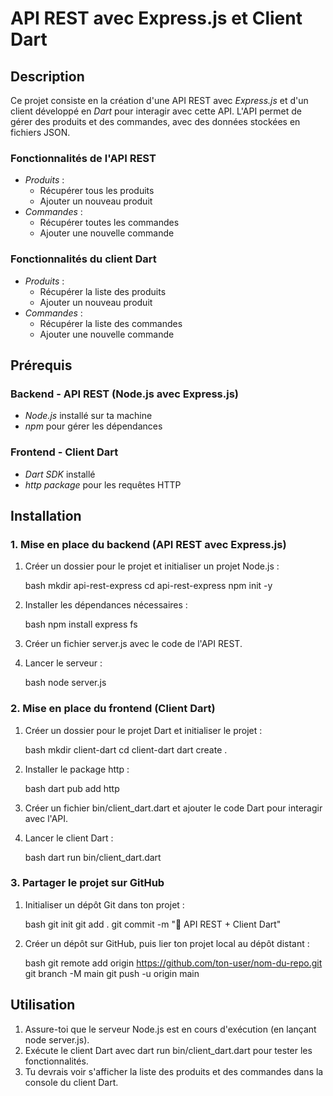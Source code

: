 # API REST avec Express.js et Client Dart

## Description

Ce projet consiste en la création d'une API REST avec *Express.js* et d'un client développé en *Dart* pour interagir avec cette API. L'API permet de gérer des produits et des commandes, avec des données stockées en fichiers JSON.

### Fonctionnalités de l'API REST
- *Produits* :
  - Récupérer tous les produits
  - Ajouter un nouveau produit
- *Commandes* :
  - Récupérer toutes les commandes
  - Ajouter une nouvelle commande

### Fonctionnalités du client Dart
- *Produits* :
  - Récupérer la liste des produits
  - Ajouter un nouveau produit
- *Commandes* :
  - Récupérer la liste des commandes
  - Ajouter une nouvelle commande

## Prérequis

### Backend - API REST (Node.js avec Express.js)
- *Node.js* installé sur ta machine
- *npm* pour gérer les dépendances

### Frontend - Client Dart
- *Dart SDK* installé
- *http package* pour les requêtes HTTP

## Installation

### 1. Mise en place du backend (API REST avec Express.js)

1. Créer un dossier pour le projet et initialiser un projet Node.js :

    bash
    mkdir api-rest-express
    cd api-rest-express
    npm init -y
    

2. Installer les dépendances nécessaires :

    bash
    npm install express fs
    

3. Créer un fichier server.js avec le code de l'API REST.

4. Lancer le serveur :

    bash
    node server.js
    

### 2. Mise en place du frontend (Client Dart)

1. Créer un dossier pour le projet Dart et initialiser le projet :

    bash
    mkdir client-dart
    cd client-dart
    dart create .
    

2. Installer le package http :

    bash
    dart pub add http
    

3. Créer un fichier bin/client_dart.dart et ajouter le code Dart pour interagir avec l'API.

4. Lancer le client Dart :

    bash
    dart run bin/client_dart.dart
    

### 3. Partager le projet sur GitHub

1. Initialiser un dépôt Git dans ton projet :

    bash
    git init
    git add .
    git commit -m "🚀 API REST + Client Dart"
    

2. Créer un dépôt sur GitHub, puis lier ton projet local au dépôt distant :

    bash
    git remote add origin https://github.com/ton-user/nom-du-repo.git
    git branch -M main
    git push -u origin main
    

## Utilisation

1. Assure-toi que le serveur Node.js est en cours d'exécution (en lançant node server.js).
2. Exécute le client Dart avec dart run bin/client_dart.dart pour tester les fonctionnalités.
3. Tu devrais voir s'afficher la liste des produits et des commandes dans la console du client Dart.
